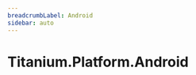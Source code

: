 ```yaml
---
breadcrumbLabel: Android
sidebar: auto
---
```


# Titanium.Platform.Android

<ProxySummary/>

<ApiDocs/>

